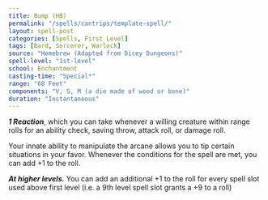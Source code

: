 ```yaml
---
title: Bump (HB)
permalink: "/spells/cantrips/template-spell/"
layout: spell-post
categories: [Spells, First Level]
tags: [Bard, Sorcerer, Warlock]
source: "Homebrew (Adapted from Dicey Dungeons)"
spell-level: "1st-level"
school: Enchantment
casting-time: "Special*"
range: "60 Feet"
components: "V, S, M (a die made of wood or bone)"
duration: "Instantaneous"
---
```


***1 Reaction***, which you can take whenever a willing creature within range rolls for an ability check, saving throw, attack roll, or damage roll. 

Your innate ability to manipulate the arcane allows you to tip certain situations in your favor. Whenever the conditions for the spell are met, you can add +1 to the roll. 

***At higher levels.*** You can add an additional +1 to the roll for every spell slot used above first level (i.e. a 9th level spell slot grants a +9 to a roll)